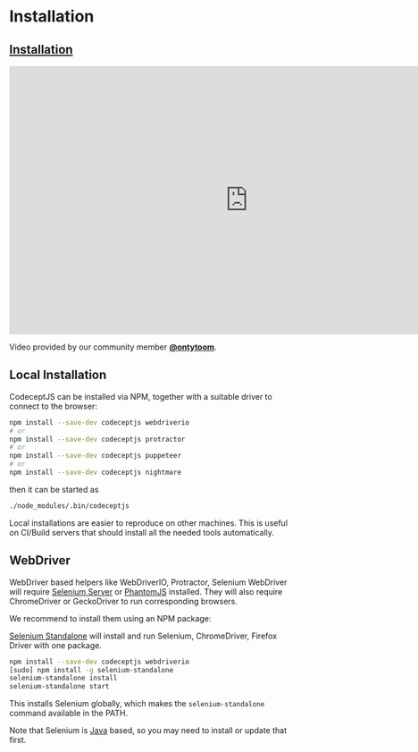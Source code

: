 # Installation


## [Installation](https://www.youtube.com/watch?v=FPFG1rBNJ64)

<iframe width="854" height="480" src="https://www.youtube.com/embed/FPFG1rBNJ64" frameborder="0" allow="autoplay; encrypted-media" allowfullscreen></iframe>

Video provided by our community member **[@ontytoom](http://github.com/ontytoom)**.


## Local Installation

CodeceptJS can be installed via NPM, together with a suitable driver to connect to the browser:

```sh
npm install --save-dev codeceptjs webdriverio
# or
npm install --save-dev codeceptjs protractor
# or
npm install --save-dev codeceptjs puppeteer
# or
npm install --save-dev codeceptjs nightmare
```

then it can be started as

```sh
./node_modules/.bin/codeceptjs
```

Local installations are easier to reproduce on other machines. This is useful on CI/Build servers that should install all the needed tools automatically.

## WebDriver

WebDriver based helpers like WebDriverIO, Protractor, Selenium WebDriver will require [Selenium Server](http://codecept.io/helpers/WebDriverIO/#selenium-installation) or [PhantomJS](http://codecept.io/helpers/WebDriverIO/#phantomjs-installation) installed. They will also require ChromeDriver or GeckoDriver to run corresponding browsers.

We recommend to install them using an NPM package:

[Selenium Standalone](https://www.npmjs.com/package/selenium-standalone) will install and run Selenium, ChromeDriver, Firefox Driver with one package.

```sh
npm install --save-dev codeceptjs webdriverio
[sudo] npm install -g selenium-standalone
selenium-standalone install
selenium-standalone start
```

This installs Selenium globally, which makes the `selenium-standalone` command available in the PATH.

Note that Selenium is [Java](https://www.java.com/en/download/) based, so you may need to install or update that first.
